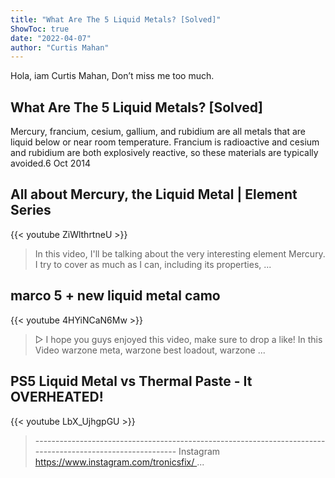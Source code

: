 ```yaml
---
title: "What Are The 5 Liquid Metals? [Solved]"
ShowToc: true 
date: "2022-04-07"
author: "Curtis Mahan" 
---
```


Hola, iam Curtis Mahan, Don’t miss me too much.
## What Are The 5 Liquid Metals? [Solved]
Mercury, francium, cesium, gallium, and rubidium are all metals that are liquid below or near room temperature. Francium is radioactive and cesium and rubidium are both explosively reactive, so these materials are typically avoided.6 Oct 2014

## All about Mercury, the Liquid Metal | Element Series
{{< youtube ZiWlthrtneU >}}
>In this video, I'll be talking about the very interesting element Mercury. I try to cover as much as I can, including its properties, ...

## marco 5 + new liquid metal camo
{{< youtube 4HYiNCaN6Mw >}}
>▻ I hope you guys enjoyed this video, make sure to drop a like! In this Video warzone meta, warzone best loadout, warzone ...

## PS5 Liquid Metal vs Thermal Paste - It OVERHEATED!
{{< youtube LbX_UjhgpGU >}}
>----------------------------------------------------------------------------------------------------------- Instagram https://www.instagram.com/tronicsfix/ ...

